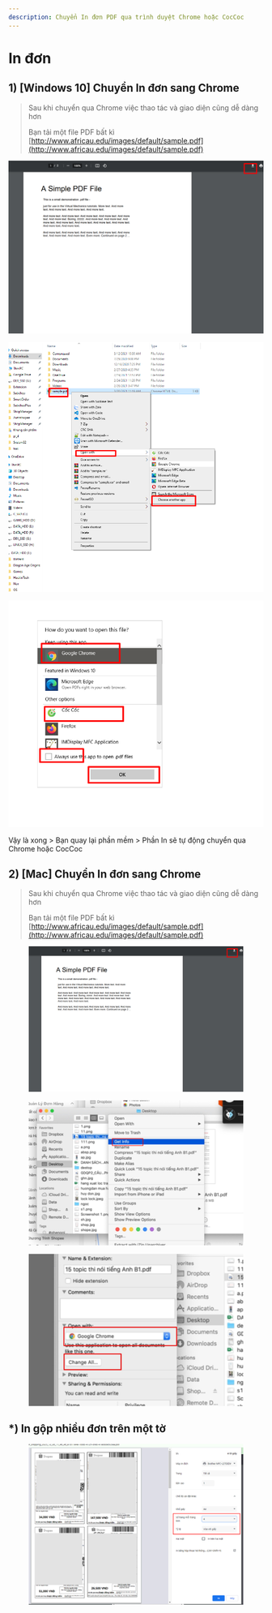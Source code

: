 ```yaml
---
description: Chuyển In đơn PDF qua trình duyệt Chrome hoặc CocCoc
---
```


# In đơn

## 1) \[Windows 10] Chuyển In đơn sang Chrome&#x20;

> Sau khi chuyển qua Chrome việc thao tác và giao diện cũng dễ dàng hơn
>
> Bạn tải một file PDF bất kì[ ](http://www.africau.edu/images/default/sample.pdf)[http://www.africau.edu/images/default/sample.pdf](http://www.africau.edu/images/default/sample.pdf)

![Tải file PDF đó xuống](<../../.gitbook/assets/image (126).png>)

![Chuột phải > Open With > Choose Another App](<../../.gitbook/assets/image (127).png>)

![Chọn Chrome hoặc CocCoc > Tích vào Always Use This App > OK](<../../.gitbook/assets/image (128).png>)

Vậy là xong > Bạn quay lại phần mềm > Phần In sẽ tự động chuyển qua Chrome hoặc CocCoc

## 2) \[Mac] Chuyển In đơn sang Chrome&#x20;



> Sau khi chuyển qua Chrome việc thao tác và giao diện cũng dễ dàng hơn
>
> Bạn tải một file PDF bất kì[ ](http://www.africau.edu/images/default/sample.pdf)[http://www.africau.edu/images/default/sample.pdf](http://www.africau.edu/images/default/sample.pdf)

<figure><img src="../../.gitbook/assets/image (339).png" alt=""><figcaption></figcaption></figure>



<figure><img src="../../.gitbook/assets/image (338).png" alt=""><figcaption></figcaption></figure>

<figure><img src="../../.gitbook/assets/image (340).png" alt=""><figcaption></figcaption></figure>

## \*) In gộp nhiều đơn trên một tờ

<figure><img src="../../.gitbook/assets/image (4) (1) (1).png" alt=""><figcaption></figcaption></figure>
